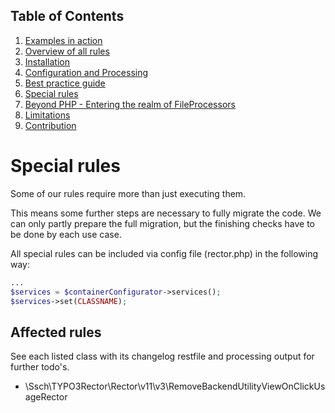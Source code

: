 ## Table of Contents
1. [Examples in action](./examples_in_action.md)
1. [Overview of all rules](./all_rectors_overview.md)
1. [Installation](./installation.md)
1. [Configuration and Processing](./configuration_and_processing.md)
1. [Best practice guide](./best_practice_guide.md)
1. [Special rules](./special_rules.md)
1. [Beyond PHP - Entering the realm of FileProcessors](./beyond_php_file_processors.md)
1. [Limitations](./limitations.md)
1. [Contribution](./contribution.md)

# Special rules

Some of our rules require more than just executing them.

This means some further steps are necessary to fully migrate the code. We can only partly prepare the full migration, but the finishing checks have to be done by each use case.

All special rules can be included via config file (rector.php) in the following way:

```php
...
$services = $containerConfigurator->services();
$services->set(CLASSNAME);
```


## Affected rules

See each listed class with its changelog restfile and processing output for further todo's.

- \Ssch\TYPO3Rector\Rector\v11\v3\RemoveBackendUtilityViewOnClickUsageRector
